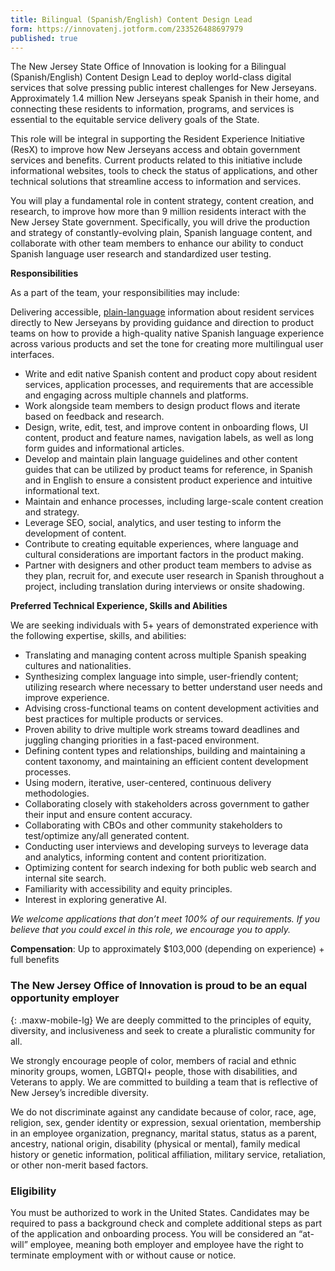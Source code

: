 ```yaml
---
title: Bilingual (Spanish/English) Content Design Lead
form: https://innovatenj.jotform.com/233526488697979
published: true
---
```


The New Jersey State Office of Innovation is looking for a Bilingual (Spanish/English) Content Design Lead to deploy world-class digital services that solve pressing public interest challenges for New Jerseyans. Approximately 1.4 million New Jerseyans speak Spanish in their home, and connecting these residents to information, programs, and services is essential to the equitable service delivery goals of the State.

This role will be integral in supporting the Resident Experience Initiative (ResX) to improve how New Jerseyans access and obtain government services and benefits. Current products related to this initiative include informational websites, tools to check the status of applications, and other technical solutions that streamline access to information and services. 

You will play a fundamental role in content strategy, content creation, and research, to improve how more than 9 million residents interact with the New Jersey State government.
Specifically, you will drive the production and strategy of constantly-evolving plain, Spanish language content, and collaborate with other team members to enhance our ability to conduct Spanish language user research and standardized user testing. 


**Responsibilities**

As a part of the team, your responsibilities may include:

Delivering accessible, [plain-language](https://www.dol.gov/general/plainwriting#:~:text=The%20Plain%20Writing%20Act%20of,the%20public%20in%20plain%20language.) information about resident services directly to New Jerseyans by providing guidance and direction to product teams on how to provide a high-quality native Spanish language experience across various products and set the tone for creating more multilingual user interfaces. 

- Write and edit native Spanish content and product copy about resident services, application processes, and requirements that are accessible and engaging across multiple channels and platforms.
- Work alongside team members to design product flows and iterate based on feedback and research.
- Design, write, edit, test, and improve content in onboarding flows, UI content, product and feature names, navigation labels, as well as long form guides and informational articles.
- Develop and maintain plain language guidelines and other content guides that can be utilized by product teams for reference, in Spanish and in English to ensure a consistent product experience and intuitive informational text.
- Maintain and enhance processes, including large-scale content creation and strategy. 
- Leverage SEO, social, analytics, and user testing to inform the development of content.
- Contribute to creating equitable experiences, where language and cultural considerations are important factors in the product making.
- Partner with designers and other product team members to advise as they plan, recruit for, and execute user research in Spanish throughout a project, including translation during interviews or onsite shadowing. 

**Preferred Technical Experience, Skills and Abilities**

We are seeking individuals with 5+ years of demonstrated experience with the following expertise, skills, and abilities:
- Translating and managing content across multiple Spanish speaking cultures and nationalities. 
- Synthesizing complex language into simple, user-friendly content; utilizing research where necessary to better understand user needs and improve experience.
- Advising cross-functional teams on content development activities and best practices for multiple products or services.
- Proven ability to drive multiple work streams toward deadlines and juggling changing priorities in a fast-paced environment.
- Defining content types and relationships, building and maintaining a content taxonomy, and maintaining an efficient content development processes.
- Using modern, iterative, user-centered, continuous delivery methodologies.
- Collaborating closely with stakeholders across government to gather their input and ensure content accuracy.
- Collaborating with CBOs and other community stakeholders to test/optimize any/all generated content.
- Conducting user interviews and developing surveys to leverage data and analytics, informing content and content prioritization.
- Optimizing content for search indexing for both public web search and internal site search.
- Familiarity with accessibility and equity principles.
- Interest in exploring generative AI.

_We welcome applications that don’t meet 100% of our requirements. If you believe that you could excel in this role, we encourage you to apply._

**Compensation**: Up to approximately $103,000 (depending on experience) + full benefits

### The New Jersey Office of Innovation is proud to be an equal opportunity employer
{: .maxw-mobile-lg}
We are deeply committed to the principles of equity, diversity, and inclusiveness and seek to create a pluralistic community for all.

We strongly encourage people of color, members of racial and ethnic minority groups, women, LGBTQI+ people, those with disabilities, and Veterans to apply. We are committed to building a team that is reflective of New Jersey’s incredible diversity.  

We do not discriminate against any candidate because of color, race, age, religion, sex, gender identity or expression, sexual orientation, membership in an employee organization, pregnancy, marital status, status as a parent, ancestry, national origin, disability (physical or mental), family medical history or genetic information, political affiliation, military service, retaliation, or other non-merit based factors.

### Eligibility

You must be authorized to work in the United States. Candidates may be required to pass a background check and complete additional steps as part of the application and onboarding process. You will be considered an “at-will” employee, meaning both employer and employee have the right to terminate employment with or without cause or notice. 